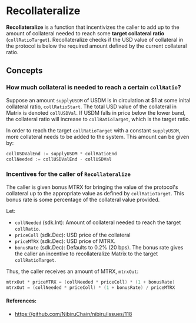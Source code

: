 # Recollateralize

**Recollateralize** is a function that incentivizes the caller to add up to the amount of collateral needed to reach some **target collateral ratio** (`collRatioTarget`). Recollateralize checks if the USD value of collateral in the protocol is below the required amount defined by the current collateral ratio.

## Concepts

### How much collateral is needed to reach a certain `collRatio`?

Suppose an amount `supplyUSDM` of USDM is in circulation at $1 at some inital collateral ratio, `collRatioStart`. The total USD value of the collateral in Matrix is denoted `collUSDVal`. If USDM falls in price below the lower band, the collateral ratio will increase to `collRatioTarget`, which is the target ratio.  

In order to reach the target `collRatioTarget` with a constant `supplyUSDM`, more collateral needs to be added to the system. This amount can be given by:
```go
collUSDValEnd := supplyUSDM * collRatioEnd
collNeeded := collUSDValEnd - collUSDVal
```

### Incentives for the caller of `Recollateralize`

The caller is given bonus MTRX for bringing the value of the protocol's collateral up to the appropriate value as defined by `collRatioTarget`. This bonus rate is some percentage of the collateral value provided.

Let:
- `collNeeded` (sdk.Int): Amount of collateral needed to reach the target `collRatio`.
- `priceColl` (sdk.Dec): USD price of the collateral  
- `priceMTRX` (sdk.Dec): USD price of MTRX.
- `bonusRate` (sdk.Dec): Defaults to 0.2% (20 bps). The bonus rate gives the caller an incentive to recollateralize Matrix to the target `collRatioTarget`.

Thus, the caller receives an amount of MTRX, `mtrxOut`:
```go
mtrxOut * priceMTRX = (collNeeded * priceColl) * (1 + bonusRate)
mtrxOut = (collNeeded * priceColl) * (1 + bonusRate) / priceMTRX
```

#### References: 
- https://github.com/NibiruChain/nibiru/issues/118
